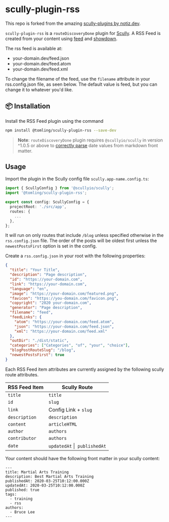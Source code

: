 # scully-plugin-rss

This repo is forked from the amazing [scully-plugins by notiz.dev](https://github.com/notiz-dev/scully-plugins).

`scully-plugin-rss` is a `routeDiscoveryDone` plugin for [Scully](http://scully.io/). A RSS Feed is created from your content using [feed](https://github.com/jpmonette/feed) and [showdown](https://github.com/showdownjs/showdown).

The rss feed is available at:

- your-domain.dev/feed.json
- your-domain.dev/feed.atom
- your-domain.dev/feed.xml

To change the filename of the feed, use the `filename` attribute in your rss.config.json file, as seen below. The default value is feed, but you can change it to whatever you'd like.

## 📦 Installation

Install the RSS Feed plugin using the command

```bash
npm install @tomling/scully-plugin-rss --save-dev
```

> **Note**: `routeDiscoveryDone` plugin requires `@scullyio/scully` in version ^1.0.5 or above to [correctly parse](https://github.com/scullyio/scully/pull/1140) date values from markdown front matter.

## Usage

Import the plugin in the Scully config file `scully.app-name.config.ts`:

```ts
import { ScullyConfig } from '@scullyio/scully';
import '@tomling/scully-plugin-rss';

export const config: ScullyConfig = {
  projectRoot: './src/app',
  routes: {
    ...
  },
};
```

It will run on only routes that include `/blog` unless specified otherwise in the `rss.config.json` file. The order of the posts will be oldest first unless the `newestPostsFirst` option is set in the config.

Create a `rss.config.json` in your root with the following properties:

```json
{
  "title": "Your Title",
  "description": "Page description",
  "id": "https://your-domain.com",
  "link": "https://your-domain.com",
  "language": "en",
  "image": "https://your-domain.com/featured.png",
  "favicon": "https://you-domain.com/favicon.png",
  "copyright": "2020 your-domain.com",
  "generator": "Page description",
  "filename": "feed",
  "feedLinks": {
    "atom": "https://your-domain.com/feed.atom",
    "json": "https://your-domain.com/feed.json",
    "xml": "https://your-domain.com/feed.xml"
  },
  "outDir": "./dist/static",
  "categories": ["Categories", "of", "your", "choice"],
  "blogPostRouteSlug": "/blog",
  "newestPostsFirst": true
}
```

Each RSS Feed item attributes are currently assigned by the following scully route attributes.

| RSS Feed Item | Scully Route                  |
| ------------- | ----------------------------- |
| `title`       | `title`                       |
| `id`          | `slug`                        |
| `link`        | Config Link + `slug`          |
| `description` | `description`                 |
| `content`     | `articleHTML`                 |
| `author`      | `authors`                     |
| `contributor` | `authors`                     |
| `date`        | `updatedAt` \|  `publishedAt` |

Your content should have the following front matter in your scully content:

```
---
title: Martial Arts Training
description: Best Martial Arts Training
publishedAt: 2020-03-25T10:12:00.000Z
updatedAt: 2020-03-25T10:12:00.000Z
published: true
tags:
  - training
  - rss
authors:
  - Bruce Lee
---
```
